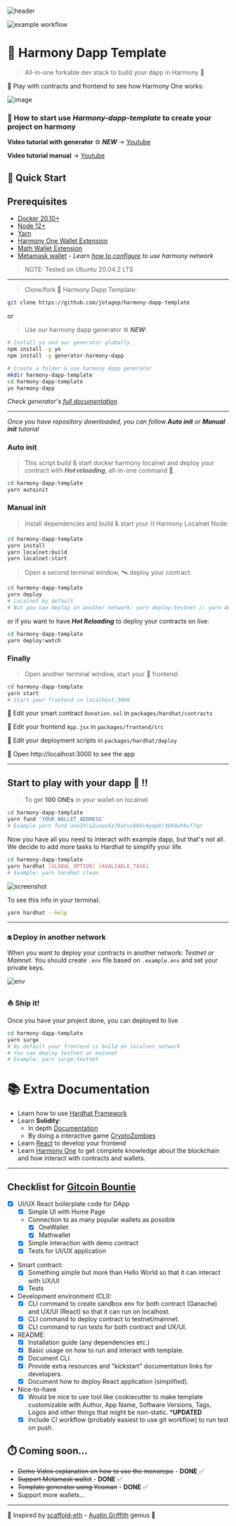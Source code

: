 ![header](https://user-images.githubusercontent.com/8777166/126854579-2f3d6973-b3c7-45da-add4-1362ad9a68ae.jpg)

![example workflow](https://github.com/jotagep/harmony-dapp-template/actions/workflows/unit-tests.yaml/badge.svg)
# 🧰 Harmony Dapp Template

> All-in-one forkable dev stack to build your dapp in Harmony 🚀

🧪 Play with contracts and frontend to see how Harmony One works:

![image](https://user-images.githubusercontent.com/8777166/126853046-376352db-627b-48c5-b569-30836ca410c7.png)

### 🚨 How to start use *Harmony-dapp-template* to create your project on harmony 

**Video tutorial with generator** ⚙️ ***NEW*** -> [Youtube](https://youtu.be/ys7dtz1YvpM)

**Video tutorial manual** -> [Youtube](https://youtu.be/pvITSKNQvvo)
## 🚴 Quick Start

## Prerequisites
* [Docker 20.10+](https://docs.docker.com/engine/)
* [Node 12+](https://nodejs.org/en/download/)
* [Yarn](https://classic.yarnpkg.com/en/docs/install/)
* [Harmony One Wallet Extension](https://chrome.google.com/webstore/detail/harmony-one-wallet/fnnegphlobjdpkhecapkijjdkgcjhkib)
* [Math Wallet Extension](https://chrome.google.com/webstore/detail/math-wallet/afbcbjpbpfadlkmhmclhkeeodmamcflc)
* [Metamask wallet](https://chrome.google.com/webstore/detail/metamask/nkbihfbeogaeaoehlefnkodbefgpgknn) - *Learn [how to configure](https://docs.harmony.one/home/network/wallets/browser-extensions-wallets/metamask-wallet) to use harmony network*
> NOTE: Tested on Ubuntu 20.04.2 LTS

---

> Clone/fork 🧰 Harmony Dapp Template:

```bash
git clone https://github.com/jotagep/harmony-dapp-template
```

or 

> Use our harmony dapp generator ⚙️ ***NEW***:

```bash
# Install yo and our generator globally
npm install -g yo
npm install -g generator-harmony-dapp

# Create a folder & use harmony dapp generator
mkdir harmony-dapp-template
cd harmony-dapp-template
yo harmony-dapp
```
*Check generator's [full documentation](https://github.com/jotagep/harmony-dapp-template/tree/generator)*

---

*Once you have repository downloaded, you can follow **Auto init** or **Manual init** tutorial* 
### Auto init

> This script build & start docker harmony localnet and deploy your contract with ***Hot reloading***, all-in-one command 📡.

```bash
cd harmony-dapp-template
yarn autoinit
```
### Manual init

> Install dependencies and build & start your ⛓️ Harmony Localnet Node:

```bash
cd harmony-dapp-template
yarn install
yarn localnet:build
yarn localnet:start
```
> Open a second terminal window, 🛰 deploy your contract:

```bash
cd harmony-dapp-template
yarn deploy
# Localnet by default
# But you can deploy in another network: yarn deploy:testnet // yarn deploy:mainnet
```

or if you want to have ***Hot Reloading*** to deploy your contracts on live:

```bash
cd harmony-dapp-template
yarn deploy:watch
```

### Finally

> Open another terminal window, start your 📱 frontend:

```bash
cd harmony-dapp-template
yarn start
# Start your frontend in localhost:3000
```

🔏 Edit your smart contract `Donation.sol` in `packages/hardhat/contracts`

📝 Edit your frontend `App.jsx` in `packages/frontend/src`

💼 Edit your deployment scripts in `packages/hardhat/deploy`

📱 Open http://localhost:3000 to see the app

---
## Start to play with your dapp 🥳 !!

> To get **100 ONEs** in your wallet on localnet

```bash
cd harmony-dapp-template
yarn fund 'YOUR_WALLET_ADDRESS'
# Example yarn fund one1hru2uxps5z76atvc666v4yqp8r3894wh9uf7qn
```

Now you have all you need to interact with example dapp, but that's not all. 
We decide to add more tasks to Hardhat to simplify your life.

```bash
cd harmony-dapp-template
yarn hardhat [GLOBAL_OPTION] [AVALIABLE_TASK]
# Example: yarn hardhat clean
```
![screenshot](https://user-images.githubusercontent.com/8777166/126854082-b4a04bae-c67d-4fb9-9ff4-425186e8cc8c.png)

To see this info in your terminal: 

```bash
yarn hardhat --help
```
---

### 🔛 Deploy in another network 

When you want to deploy your contracts in another network: *Testnet or Mainnet*. You should create `.env` file based on `.example.env` and set your private keys.

![env](https://user-images.githubusercontent.com/8777166/126911806-dc5bc9fa-80f0-4d17-bc9e-eda3234a8b73.png)

### ⛵ Ship it!
Once you have your project done, you can deployed to live

```bash
cd harmony-dapp-template
yarn surge
# By default your frontend is build on localnet network
# You can deploy testnet or mainnet
# Example: yarn surge:testnet
```

# 📚 Extra Documentation

* Learn how to use [Hardhat Framework](https://hardhat.org/tutorial/) 
* Learn **Solidity**:
    - In depth [Documentation](https://docs.soliditylang.org)
    - By doing a interactive game [CryptoZombies](https://cryptozombies.io/en/course/)
* Learn [React](https://es.reactjs.org/docs/getting-started.html) to develop your frontend
* Learn [Harmony One](https://docs.harmony.one/home/developers/getting-started) to get complete knowledge about the blockchain and how interact with contracts and wallets.

---
## Checklist for [Gitcoin Bountie](https://gitcoin.co/issue/harmony-one/bounties/53/100026000)

- [x] UI/UX React boilerplate code for DApp
  - [x] Simple UI with Home Page
  - Connection to as many popular wallets as possible
    - [x] OneWallet
    - [x] Mathwallet
  - [x] Simple interaction with demo contract
  - [x] Tests for UI/UX application
- Smart contract:
  - [x] Something simple but more than Hello World so that it can interact with UX/UI
  - [x] Tests
- Development environment (CLI):
  - [x] CLI command to create sandbox env for both contract (Ganache) and UX/UI (React) so that it can run on localhost.
  - [x] CLI command to deploy contract to testnet/mainnet.
  - [x] CLI command to run tests for both contract and UX/UI.
- README:
  - [x] Installation guide (any dependencies etc.)
  - [x] Basic usage on how to run and interact with template.
  - [x] Document CLI.
  - [x] Provide extra resources and "kickstart" documentation links for developers.
  - [x] Document how to deploy React application (simplified).
- Nice-to-have
  - [x] Would be nice to use tool like cookiecutter to make template customizable with Author, App Name, Software Versions, Tags, Logos and other things that might be non-static. ***UPDATED**
  - [x] Include CI workflow (probably easiest to use git workflow) to run test on push.

## ⏱️ Coming soon...

* <s>Demo Video explanation on how to use the monorepo</s> - **DONE** ✅ 
* <s>Support Metamask wallet</s> - **DONE** ✅ 
* <s>Template generator using Yeoman</s> - **DONE** ✅ 
* Support more wallets...

---

🙏 Inspired by [scaffold-eth](https://github.com/austintgriffith/scaffold-eth) - [Austin Griffith](https://austingriffith.com/) genius 🧞 
